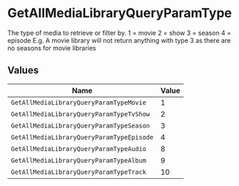 # GetAllMediaLibraryQueryParamType

The type of media to retrieve or filter by.
1 = movie
2 = show
3 = season
4 = episode
E.g. A movie library will not return anything with type 3 as there are no seasons for movie libraries



## Values

| Name                                      | Value                                     |
| ----------------------------------------- | ----------------------------------------- |
| `GetAllMediaLibraryQueryParamTypeMovie`   | 1                                         |
| `GetAllMediaLibraryQueryParamTypeTvShow`  | 2                                         |
| `GetAllMediaLibraryQueryParamTypeSeason`  | 3                                         |
| `GetAllMediaLibraryQueryParamTypeEpisode` | 4                                         |
| `GetAllMediaLibraryQueryParamTypeAudio`   | 8                                         |
| `GetAllMediaLibraryQueryParamTypeAlbum`   | 9                                         |
| `GetAllMediaLibraryQueryParamTypeTrack`   | 10                                        |